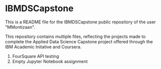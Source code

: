 # IBMDSCapstone

This is a README file for the IBMDSCapstone public repository of the user "MMontizaan".

This repository contains multiple files, reflecting the projects made to complete the Applied Data Science Capstone project offered through the IBM Academic Initative and Coursera.

1. FourSquare API testing
2. Empty Jupyter Notebook assignment
